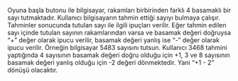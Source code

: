 Oyuna başla butonu ile bilgisayar, rakamları birbirinden farklı 4 basamaklı bir sayı tutmaktadır. Kullanıcı bilgisayarın tahmin ettiği sayıyı bulmaya çalışır. Tahminler sonucunda tutulan sayı ile ilgili ipuçları verilir. Eğer tahmin edilen sayı içinde tutulan sayının rakamlarından varsa ve basamak değeri doğruysa “+” değer olarak ipucu verilir, basamak değeri yanlış ise “-” değer olarak ipucu verilir. Örneğin bilgisayar 5483 sayısını tutsun. Kullanıcı 3468 tahmini yaptığında 4 sayısının basamak değeri doğru olduğu için +1, 3 ve 8 sayısının basamak değeri yanlış olduğu için -2 değeri dönmektedir. Yani “+1 - 2” dönüşü olacaktır.

